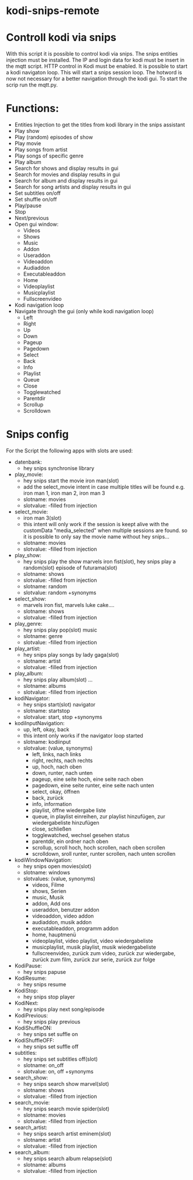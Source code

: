 # kodi-snips-remote
# Controll kodi via snips
With this script it is possible to control kodi via snips. The snips entities injection must be installed. The IP and login data for kodi must be insert in the mqtt script. HTTP control in Kodi must be enabled. It is possible to start a kodi navigaton loop. This will start a snips session loop. The hotword is now not necessary for a better navigation through the kodi gui. To start the scrip run the mqtt.py.
# Functions:
* Entities Injection to get the titles from kodi library in the snips assistant
* Play show
* Play (random) episodes of show
* Play movie
* Play songs from artist
* Play songs of specific genre
* Play album
* Search for shows and display results in gui 
* Search for movies and display results in gui
* Search for album and display results in gui
* Search for song artists and display results in gui
* Set subtitles on/off
* Set shuffle on/off
* Play/pause
* Stop
* Next/previous
* Open gui window:
  * Videos
  * Shows
  * Music
  * Addon
  * Useraddon
  * Videoaddon
  * Audiaddon
  * Executableaddon
  * Home
  * Videoplaylist
  * Musicplaylist
  * Fullscreenvideo
* Kodi navigation loop
* Navigate through the gui (only while kodi navigation loop)
  * Left
  * Right
  * Up
  * Down
  * Pageup
  * Pagedown
  * Select
  * Back
  * Info
  * Playlist
  * Queue
  * Close
  * Togglewatched
  * Parentdir
  * Scrollup
  * Scrolldown
  
# Snips config
For the Script the following apps with slots are used:
* datenbank:
  * hey snips synchronise library
* play_movie:
  * hey snips start the movie iron man(slot)
  * add the select_movie intent in case multiple titles will be found e.g. iron man 1, iron man 2, iron man 3
  * slotname: movies
  * slotvalue:  -filled from injection
* select_movie:
  * iron man 3(slot)
  * this intent will only work if the session is keept alive with the customData "media_selected" when multiple    sessions are found. so it is possible to only say the movie name without hey snips...
  * slotname: movies
  * slotvalue:  -filled from injection
* play_show:
  * hey snips play the show marvels iron fist(slot), hey snips play a random(slot) episode of futurama(slot)
  * slotname: shows
  * slotvalue:  -filled from injection
  * slotname: random
  * slotvalue: random +synonyms
* select_show:
  * marvels iron fist, marvels luke cake....
  * slotname: shows
  * slotvalue:  -filled from injection
* play_genre:
  * hey snips play pop(slot) music
  * slotname: genre
  * slotvalue:  -filled from injection
* play_artist:
  * hey snips play songs by lady gaga(slot)
  * slotname: artist
  * slotvalue:  -filled from injection
* play_album:
  * hey snips play album(slot) ...
  * slotname: albums
  * slotvalue:  -filled from injection
* kodiNavigator:
  * hey snips start(slot) navigator
  * slotname: startstop
  * slotvalue: start, stop +synonyms
* kodiInputNavigation:
  * up, left, okay, back
  * this intent only works if the navigator loop started
  * slotname: kodiinput
  * slotvalue: (value, synonyms)
    * left, links, nach links
    * right, rechts, nach rechts
    * up, hoch, nach oben
    * down, runter, nach unten
    * pageup, eine seite hoch, eine seite nach oben
    * pagedown, eine seite runter, eine seite nach unten
    * select, okay, öffnen
    * back, zurück
    * info, information
    * playlist, öffne wiedergabe liste
    * queue, in playlist einreihen, zur playlist hinzufügen, zur wiedergabeliste hinzufügen
    * close, schließen
    * togglewatched, wechsel gesehen status
    * parentdir, ein ordner nach oben
    * scrollup, scroll hoch, hoch scrollen, nach oben scrollen
    * scrolldown, sroll runter, runter scrollen, nach unten scrollen
* kodiWindowNavigation:
  * hey snips open movies(slot)
  * slotname: windows
  * slotvalues: (value, synonyms)
    * videos, Filme
    * shows, Serien
    * music, Musik
    * addon, Add ons
    * useraddon, benutzer addon
    * videoaddon, video addon
    * audiaddon, musik addon
    * executableaddon, programm addon
    * home, hauptmenü
    * videoplaylist, video playlist, video wiedergabeliste
    * musicplaylist, musik playlist, musik wiedergabeliste
    * fullscreenvideo, zurück zum video, zurück zur wiedergabe, zurück zum film, zurück zur serie, zurück zur folge
* KodiPause:
  * hey snips papuse
* KodiResume:
  * hey snips resume
* KodiStop:
  * hey snips stop player
* KodiNext:
  * hey snips play next song/episode
* KodiPrevious:
  * hey snips play previous
* KodiShuffleON:
  * hey snips set suffle on
* KodiShuffleOFF:
  * hey snips set suffle off
* subtitles:
  * hey snips set subtitles off(slot)
  * slotname: on_off
  * slotvalue: on, off +synonyms
* search_show:
  * hey snips search show marvel(slot)
  * slotname: shows
  * slotvalue:  -filled from injection
* search_movie:
  * hey snips search movie spider(slot)
  * slotname: movies
  * slotvalue:  -filled from injection
* search_artist:
  * hey snips search artist eminem(slot)
  * slotname: artist
  * slotvalue:  -filled from injection
* search_album:
  * hey snips search album relapse(slot)
  * slotname: albums
  * slotvalue:  -filled from injection

